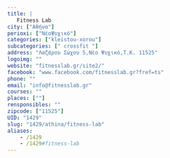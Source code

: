 ```yaml
---
title: |
   Fitness Lab
city: ["Αθήνα"]
perioxi: ["ΝέοΨυχικό"]
categories: ["kleistou-xorou"]
subcategories: [" crossfit "]
address: "Λαζάρου Σώχου 5,Νέο Ψυχικό,Τ.Κ. 11525"
logoimg: ""
website: "fitnesslab.gr/site2/"
facebook: "www.facebook.com/fitnesslab.gr?fref=ts"
phone: ""
email: "info@fitnesslab.gr"
courses: ""
places: [""]
rensponsibles: ""
zipcode: ["11525"]
UID: "1429"
slug: "1429/athina/fitness-lab"
aliases:
    - /1429
    - /1429#fitness-lab
---
```


